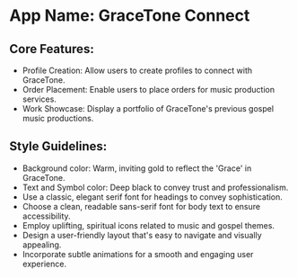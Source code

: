 # **App Name**: GraceTone Connect

## Core Features:

- Profile Creation: Allow users to create profiles to connect with GraceTone.
- Order Placement: Enable users to place orders for music production services.
- Work Showcase: Display a portfolio of GraceTone's previous gospel music productions.

## Style Guidelines:

- Background color: Warm, inviting gold to reflect the 'Grace' in GraceTone.
- Text and Symbol color: Deep black to convey trust and professionalism.
- Use a classic, elegant serif font for headings to convey sophistication.
- Choose a clean, readable sans-serif font for body text to ensure accessibility.
- Employ uplifting, spiritual icons related to music and gospel themes.
- Design a user-friendly layout that's easy to navigate and visually appealing.
- Incorporate subtle animations for a smooth and engaging user experience.